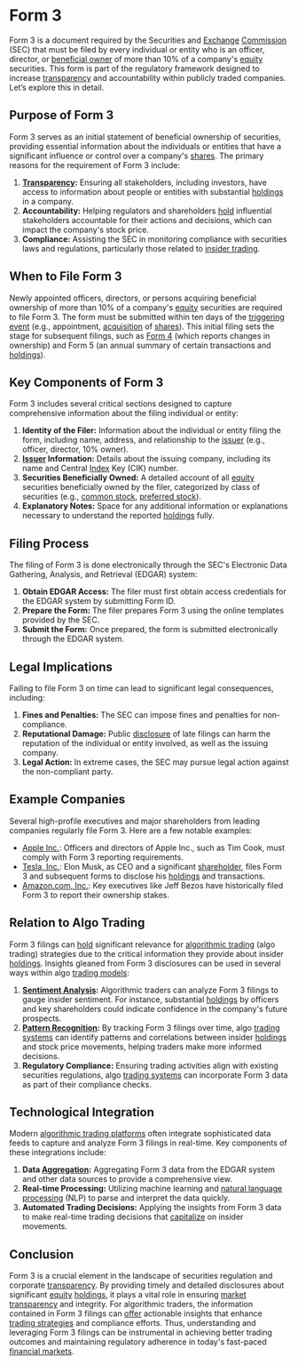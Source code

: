 # Form 3

Form 3 is a document required by the Securities and [Exchange](../e/exchange.md) [Commission](../c/commission.md) (SEC) that must be filed by every individual or entity who is an officer, director, or [beneficial owner](../b/beneficial_owner.md) of more than 10% of a company's [equity](../e/equity.md) securities. This form is part of the regulatory framework designed to increase [transparency](../t/transparency.md) and accountability within publicly traded companies. Let’s explore this in detail.

## Purpose of Form 3

Form 3 serves as an initial statement of beneficial ownership of securities, providing essential information about the individuals or entities that have a significant influence or control over a company's [shares](../s/shares.md). The primary reasons for the requirement of Form 3 include:

1. **[Transparency](../t/transparency.md):** Ensuring all stakeholders, including investors, have access to information about people or entities with substantial [holdings](../h/holdings.md) in a company.
2. **Accountability:** Helping regulators and shareholders [hold](../h/hold.md) influential stakeholders accountable for their actions and decisions, which can impact the company's stock price.
3. **Compliance:** Assisting the SEC in monitoring compliance with securities laws and regulations, particularly those related to [insider trading](../i/insider.md).

## When to File Form 3

Newly appointed officers, directors, or persons acquiring beneficial ownership of more than 10% of a company's [equity](../e/equity.md) securities are required to file Form 3. The form must be submitted within ten days of the [triggering event](../t/triggering_event.md) (e.g., appointment, [acquisition](../a/acquisition.md) of [shares](../s/shares.md)). This initial filing sets the stage for subsequent filings, such as [Form 4](../f/form_4.md) (which reports changes in ownership) and Form 5 (an annual summary of certain transactions and [holdings](../h/holdings.md)).

## Key Components of Form 3

Form 3 includes several critical sections designed to capture comprehensive information about the filing individual or entity:

1. **Identity of the Filer:** Information about the individual or entity filing the form, including name, address, and relationship to the [issuer](../i/issuer.md) (e.g., officer, director, 10% owner).
2. **[Issuer](../i/issuer.md) Information:** Details about the issuing company, including its name and Central [Index](../i/index_instrument.md) Key (CIK) number.
3. **Securities Beneficially Owned:** A detailed account of all [equity](../e/equity.md) securities beneficially owned by the filer, categorized by class of securities (e.g., [common stock](../c/common_stock.md), [preferred stock](../p/preferred_stock.md)).
4. **Explanatory Notes:** Space for any additional information or explanations necessary to understand the reported [holdings](../h/holdings.md) fully.

## Filing Process

The filing of Form 3 is done electronically through the SEC's Electronic Data Gathering, Analysis, and Retrieval (EDGAR) system:

1. **Obtain EDGAR Access:** The filer must first obtain access credentials for the EDGAR system by submitting Form ID.
2. **Prepare the Form:** The filer prepares Form 3 using the online templates provided by the SEC.
3. **Submit the Form:** Once prepared, the form is submitted electronically through the EDGAR system.

## Legal Implications

Failing to file Form 3 on time can lead to significant legal consequences, including:

1. **Fines and Penalties:** The SEC can impose fines and penalties for non-compliance.
2. **Reputational Damage:** Public [disclosure](../d/disclosure.md) of late filings can harm the reputation of the individual or entity involved, as well as the issuing company.
3. **Legal Action:** In extreme cases, the SEC may pursue legal action against the non-compliant party.

## Example Companies

Several high-profile executives and major shareholders from leading companies regularly file Form 3. Here are a few notable examples:

- [Apple Inc.](https://investor.apple.com/): Officers and directors of Apple Inc., such as Tim Cook, must comply with Form 3 reporting requirements.
- [Tesla, Inc.](https://ir.tesla.com/): Elon Musk, as CEO and a significant [shareholder](../s/shareholder.md), files Form 3 and subsequent forms to disclose his [holdings](../h/holdings.md) and transactions.
- [Amazon.com, Inc.](https://www.aboutamazon.com/): Key executives like Jeff Bezos have historically filed Form 3 to report their ownership stakes.

## Relation to Algo Trading

Form 3 filings can [hold](../h/hold.md) significant relevance for [algorithmic trading](../a/accountability.md) (algo trading) strategies due to the critical information they provide about insider [holdings](../h/holdings.md). Insights gleaned from Form 3 disclosures can be used in several ways within algo [trading models](../t/trading_models.md):

1. **[Sentiment Analysis](../s/sentiment_analysis.md):** Algorithmic traders can analyze Form 3 filings to gauge insider sentiment. For instance, substantial [holdings](../h/holdings.md) by officers and key shareholders could indicate confidence in the company's future prospects.
2. **[Pattern Recognition](../p/pattern_recognition.md):** By tracking Form 3 filings over time, algo [trading systems](../t/trading_systems.md) can identify patterns and correlations between insider [holdings](../h/holdings.md) and stock price movements, helping traders make more informed decisions.
3. **Regulatory Compliance:** Ensuring trading activities align with existing securities regulations, algo [trading systems](../t/trading_systems.md) can incorporate Form 3 data as part of their compliance checks.

## Technological Integration

Modern [algorithmic trading platforms](../a/algorithmic_trading_platforms.md) often integrate sophisticated data feeds to capture and analyze Form 3 filings in real-time. Key components of these integrations include:

1. **Data [Aggregation](../a/aggregation.md):** Aggregating Form 3 data from the EDGAR system and other data sources to provide a comprehensive view.
2. **Real-time Processing:** Utilizing machine learning and [natural language processing](../n/natural_language_processing_(nlp)_in_trading.md) (NLP) to parse and interpret the data quickly.
3. **Automated Trading Decisions:** Applying the insights from Form 3 data to make real-time trading decisions that [capitalize](../c/capitalize.md) on insider movements.

## Conclusion

Form 3 is a crucial element in the landscape of securities regulation and corporate [transparency](../t/transparency.md). By providing timely and detailed disclosures about significant [equity](../e/equity.md) [holdings](../h/holdings.md), it plays a vital role in ensuring [market](../m/market.md) [transparency](../t/transparency.md) and integrity. For algorithmic traders, the information contained in Form 3 filings can [offer](../o/offer.md) actionable insights that enhance [trading strategies](../t/trading_strategies.md) and compliance efforts. Thus, understanding and leveraging Form 3 filings can be instrumental in achieving better trading outcomes and maintaining regulatory adherence in today's fast-paced [financial markets](../f/financial_market.md).